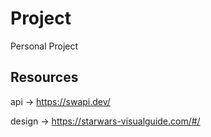 # Project

Personal Project

## Resources

api     -> https://swapi.dev/

design  -> https://starwars-visualguide.com/#/



